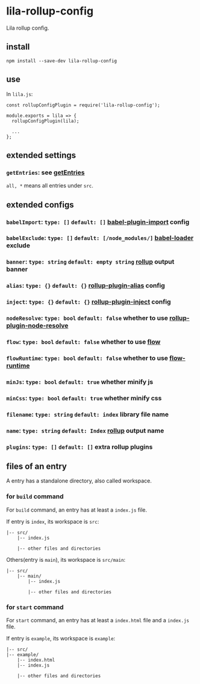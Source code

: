 # lila-rollup-config

Lila rollup config.

## install

```
npm install --save-dev lila-rollup-config
```

## use

In `lila.js`:

```
const rollupConfigPlugin = require('lila-rollup-config');

module.exports = lila => {
  rollupConfigPlugin(lila);

  ...
};
```

## extended settings

### `getEntries`: see [getEntries](./src/settings.js#L6)

`all, *` means all entries under `src`.

## extended configs

### `babelImport`: `type: []` `default: []` [babel-plugin-import](https://github.com/ant-design/babel-plugin-import) config

### `babelExclude`: `type: []` `default: [/node_modules/]` [babel-loader](https://github.com/babel/babel-loader) exclude

### `banner`: `type: string` `default: empty string` [rollup](https://rollupjs.org/guide/en) output banner

### `alias`: `type: {}` `default: {}` [rollup-plugin-alias](https://github.com/rollup/rollup-plugin-alias) config

### `inject`: `type: {}` `default: {}` [rollup-plugin-inject](https://github.com/rollup/rollup-plugin-inject) config

### `nodeResolve`: `type: bool` `default: false` whether to use [rollup-plugin-node-resolve](https://github.com/rollup/rollup-plugin-node-resolve)

### `flow`: `type: bool` `default: false` whether to use [flow](https://github.com/facebook/flow)

### `flowRuntime`: `type: bool` `default: false` whether to use [flow-runtime](https://github.com/codemix/flow-runtime/tree/master/packages/flow-runtime)

### `minJs`: `type: bool` `default: true` whether minify js

### `minCss`: `type: bool` `default: true` whether minify css

### `filename`: `type: string` `default: index` library file name

### `name`: `type: string` `default: Index` [rollup](https://rollupjs.org/guide/en) output name

### `plugins`: `type: []` `default: []` extra rollup plugins

## files of an entry

A entry has a standalone directory, also called workspace.

### for `build` command

For `build` command, an entry has at least a `index.js` file.

If entry is `index`, its workspace is `src`:

```
|-- src/
    |-- index.js

    |-- other files and directories
```

Others(entry is `main`), its workspace is `src/main`:

```
|-- src/
    |-- main/
        |-- index.js

        |-- other files and directories
```

### for `start` command

For `start` command, an entry has at least a `index.html` file and a `index.js` file.

If entry is `example`, its workspace is `example`:

```
|-- src/
|-- example/
    |-- index.html
    |-- index.js

    |-- other files and directories
```
